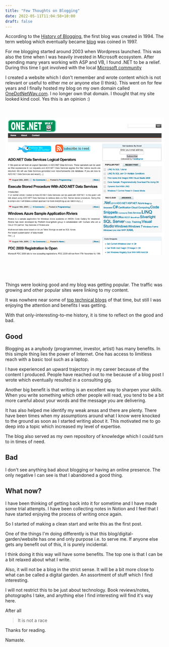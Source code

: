 ```yaml
---
title: "Few Thoughts on Blogging"
date: 2022-05-11T11:04:58+10:00
draft: false
---
```


According to the [History of Blogging](https://online.ndm.edu/news/communication/history-of-blogging/), the first blog was created in 1994. The term weblog which eventually became [blog](/posts) was coined in 1997.

For me blogging started around 2003 when Wordpress launched. This was also the time when I was heavily invested in Microsoft ecosystem. After spending many years working with ASP and VB, I found .NET to be a relief. During this time I got involved with the local [Microsoft community](https://www.ssw.com.au/ssw/NETUG/SSWUpdate/_2006_02__Do%20you%20understand%20the%20value%20of%20consistency_.htm)

I created a website which I don't remember and wrote content which is not relevant or useful to either me or anyone else (I think). This went on for few years and I finally hosted my blog on my own domain called [OneDotNetWay.com](https://web.archive.org/web/20100602053942/http://www.onedotnetway.com/page/2/). I no longer own that domain. I thought that my site looked kind cool. Yes this is an opinion :)
<br/>
<br/>
<br/>
<br/>
![onedotnetway.com](/images/posts/onedotnetway.png)

<br/>
<br/>
<br/>
<br/>
Things were looking good and my blog was getting popular. The traffic was growing and other popular sites were linking to my content.

It was nowhere near some of [top technical blogs](https://blog.codinghorror.com/) of that time, but still I was enjoying the attention and benefits I was getting.

With that only-interesting-to-me history, it is time to reflect on the good and bad.

## Good

Blogging as a anybody (programmer, investor, artist) has many benefits. In this simple thing lies the power of Internet. One has access to limitless reach with a basic tool such as a laptop.

I have experienced an upward trajectory in my career because of the content I produced. People have reached out to me because of a blog post I wrote which eventually resulted in a consulting gig.

Another big benefit is that writing is an excellent way to sharpen your skills. When you write something which other people will read, you tend to be a bit more careful about your words and the message you are delivering.

It has also helped me identify my weak areas and there are plenty. There have been times when my assumptions around what I know were knocked to the ground as soon as I started writing about it. This motivated me to go deep into a topic which increased my level of expertise.

The blog also served as my own repository of knowledge which I could turn to in times of need.

## Bad

I don't see anything bad about blogging or having an online presence. The only negative I can see is that I abandoned a good thing.

## What now?

I have been thinking of getting back into it for sometime and I have made some trial attempts. I have been collecting notes in Notion and I feel that I have started enjoying the process of writing once again.

So I started of making a clean start and write this as the first post.

One of the things I'm doing differently is that this blog/digital-garden/website has one and only purpose i.e. to serve me. If anyone else gets any benefit out of this, it is purely incidental.

I think doing it this way will have some benefits. The top one is that I can be a bit relaxed about what I write.

Also, it will not be a blog in the strict sense. It will be a bit more close to what can be called a digital garden. An assortment of stuff which I find interesting.

I will not restrict this to be just about technology. Book reviews/notes, photographs I take, and anything else I find interesting will find it's way here.

After all

> It is not a race

Thanks for reading.

Namaste.

